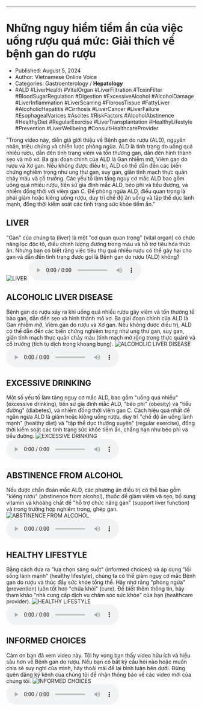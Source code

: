 
---

# Những nguy hiểm tiềm ẩn của việc uống rượu quá mức: Giải thích về bệnh gan do rượu

- Published: August 5, 2024
- Author: Vietnamese Online Voice
- Categories: Gastroenterology / **Hepatology**
- #ALD #LiverHealth #VitalOrgan #LiverFiltration #ToxinFilter #BloodSugarRegulation #Digestion #ExcessiveAlcohol #AlcoholDamage #LiverInflammation #LiverScarring #FibrousTissue #FattyLiver #AlcoholicHepatitis #Cirrhosis #LiverCancer #LiverFailure #EsophagealVarices #Ascites #RiskFactors #AlcoholAbstinence #HealthyDiet #RegularExercise #LiverTransplantation #HealthyLifestyle #Prevention #LiverWellbeing #ConsultHealthcareProvider

"Trong video này, diễn giả giới thiệu về Bệnh gan do rượu (ALD), nguyên nhân, triệu chứng và chiến lược phòng ngừa. ALD là tình trạng do uống quá nhiều rượu, dẫn đến tình trạng viêm và tổn thương gan, dẫn đến hình thành sẹo và mô xơ. Ba giai đoạn chính của ALD là Gan nhiễm mỡ, Viêm gan do rượu và Xơ gan. Nếu không được điều trị, ALD có thể dẫn đến các biến chứng nghiêm trọng như ung thư gan, suy gan, giãn tĩnh mạch thực quản chảy máu và cổ trướng. Các yếu tố làm tăng nguy cơ mắc ALD bao gồm uống quá nhiều rượu, tiền sử gia đình mắc ALD, béo phì và tiểu đường, và nhiễm đồng thời với viêm gan C. Để phòng ngừa ALD, điều quan trọng là phải giảm hoặc kiêng uống rượu, duy trì chế độ ăn uống và tập thể dục lành mạnh, đồng thời kiểm soát các tình trạng sức khỏe tiềm ẩn."


## LIVER

"Gan" của chúng ta (liver) là một "cơ quan quan trọng" (vital organ) có chức năng lọc độc tố, điều chỉnh lượng đường trong máu và hỗ trợ tiêu hóa thức ăn. Nhưng bạn có biết rằng việc tiêu thụ quá nhiều rượu có thể gây hại cho gan và dẫn đến tình trạng được gọi là Bệnh gan do rượu (ALD) không?
![LIVER](https://http-archiver-apis-production-80.schnworks.com/storage/images/transitions/2024-08-05/transition-21143830389-Montserrat-Bold-004895.jpg)
<audio controls>
    <source src="https://http-archiver-apis-production-80.schnworks.com/storage/storage/audio/file-14740795232.mp3" type="audio/mpeg">
</audio>



## ALCOHOLIC LIVER DISEASE

Bệnh gan do rượu xảy ra khi uống quá nhiều rượu gây viêm và tổn thương tế bào gan, dẫn đến sẹo và hình thành mô xơ. Ba giai đoạn chính của ALD là Gan nhiễm mỡ, Viêm gan do rượu và Xơ gan. Nếu không được điều trị, ALD có thể dẫn đến các biến chứng nghiêm trọng như ung thư gan, suy gan, giãn tĩnh mạch thực quản chảy máu (tĩnh mạch mở rộng trong thực quản) và cổ trướng (tích tụ dịch trong khoang bụng).
![ALCOHOLIC LIVER DISEASE](https://http-archiver-apis-production-80.schnworks.com/storage/images/transitions/2024-08-05/transition--13683109161-Montserrat-Bold-7B1FA2.jpg)
<audio controls>
    <source src="https://http-archiver-apis-production-80.schnworks.com/storage/storage/audio/file-65014196710.mp3" type="audio/mpeg">
</audio>



## EXCESSIVE DRINKING

Một số yếu tố làm tăng nguy cơ mắc ALD, bao gồm "uống quá nhiều" (excessive drinking), tiền sử gia đình mắc ALD, "béo phì" (obesity) và "tiểu đường" (diabetes), và nhiễm đồng thời viêm gan C. Cách hiệu quả nhất để ngăn ngừa ALD là giảm hoặc kiêng uống rượu, duy trì "chế độ ăn uống lành mạnh" (healthy diet) và "tập thể dục thường xuyên" (regular exercise), đồng thời kiểm soát các tình trạng sức khỏe tiềm ẩn, chẳng hạn như béo phì và tiểu đường.
![EXCESSIVE DRINKING](https://http-archiver-apis-production-80.schnworks.com/storage/images/transitions/2024-08-05/transition--346921893-Montserrat-Medium-4A148C.jpg)
<audio controls>
    <source src="https://http-archiver-apis-production-80.schnworks.com/storage/storage/audio/file-9780687332.mp3" type="audio/mpeg">
</audio>



## ABSTINENCE FROM ALCOHOL

Nếu được chẩn đoán mắc ALD, các phương án điều trị có thể bao gồm "kiêng rượu" (abstinence from alcohol), thuốc để giảm viêm và sẹo, bổ sung vitamin và khoáng chất để "hỗ trợ chức năng gan" (support liver function) và trong trường hợp nghiêm trọng, ghép gan.
![ABSTINENCE FROM ALCOHOL](https://http-archiver-apis-production-80.schnworks.com/storage/images/transitions/2024-08-05/transition-5097002699-Montserrat-Regular-303F9F.jpg)
<audio controls>
    <source src="https://http-archiver-apis-production-80.schnworks.com/storage/storage/audio/file-12580018538.mp3" type="audio/mpeg">
</audio>



## HEALTHY LIFESTYLE

Bằng cách đưa ra "lựa chọn sáng suốt" (informed choices) và áp dụng "lối sống lành mạnh" (healthy lifestyle), chúng ta có thể giảm nguy cơ mắc Bệnh gan do rượu và thúc đẩy sức khỏe tổng thể. Hãy nhớ rằng "phòng ngừa" (prevention) luôn tốt hơn "chữa khỏi" (cure). Để biết thêm thông tin, hãy tham khảo "nhà cung cấp dịch vụ chăm sóc sức khỏe" của bạn (healthcare provider).
![HEALTHY LIFESTYLE](https://http-archiver-apis-production-80.schnworks.com/storage/images/transitions/2024-08-05/transition--43395773103-Montserrat-Medium-673AB7.jpg)
<audio controls>
    <source src="https://http-archiver-apis-production-80.schnworks.com/storage/storage/audio/file-22187948911.mp3" type="audio/mpeg">
</audio>



## INFORMED CHOICES

Cảm ơn bạn đã xem video này. Tôi hy vọng bạn thấy video hữu ích và hiểu sâu hơn về Bệnh gan do rượu. Nếu bạn có bất kỳ câu hỏi nào hoặc muốn chia sẻ suy nghĩ của mình, hãy thoải mái để lại bình luận bên dưới. Đừng quên đăng ký kênh của chúng tôi để nhận thông báo về các video mới của chúng tôi.
![INFORMED CHOICES](https://http-archiver-apis-production-80.schnworks.com/storage/images/transitions/2024-08-05/transition-5127123539-Montserrat-ExtraBold-9C27B0.jpg)
<audio controls>
    <source src="https://http-archiver-apis-production-80.schnworks.com/storage/storage/audio/file-6308660504.mp3" type="audio/mpeg">
</audio>

